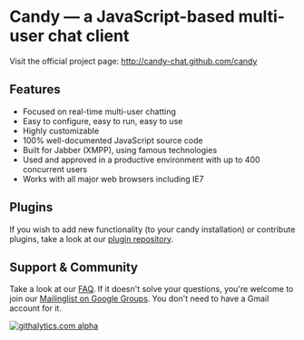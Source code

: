 Candy — a JavaScript-based multi-user chat client
==================================================

Visit the official project page: http://candy-chat.github.com/candy

Features
--------
- Focused on real-time multi-user chatting
- Easy to configure, easy to run, easy to use
- Highly customizable
- 100% well-documented JavaScript source code
- Built for Jabber (XMPP), using famous technologies
- Used and approved in a productive environment with up to 400 concurrent users
- Works with all major web browsers including IE7

Plugins
-------
If you wish to add new functionality (to your candy installation) or contribute plugins, take a look at our [plugin repository](http://github.com/candy-chat/candy-plugins).

Support & Community
-------------------
Take a look at our [FAQ](https://github.com/candy-chat/candy/wiki/Frequently-Asked-Questions). If it doesn't solve your questions, you're welcome to join our [Mailinglist on Google Groups](http://groups.google.com/group/candy-chat).
You don't need to have a Gmail account for it. 

[![githalytics.com alpha](https://cruel-carlota.pagodabox.com/a41a8075608abeaf99db685d7ef29cf6 "githalytics.com")](http://githalytics.com/candy-chat/candy)
